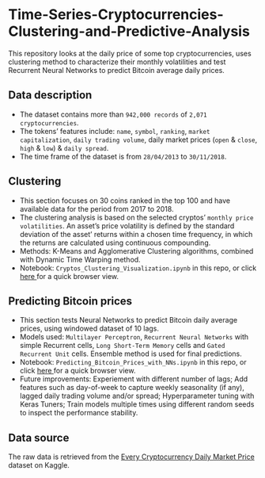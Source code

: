 # Time-Series-Cryptocurrencies-Clustering-and-Predictive-Analysis
This repository looks at the daily price of some top cryptocurrencies, uses clustering method to characterize their monthly volatilities and test Recurrent Neural Networks to predict Bitcoin average daily prices.

## Data description
- The dataset contains more than `942,000 records` of `2,071 cryptocurrencies`. 
- The tokens’ features include: `name`, `symbol`, `ranking`, `market capitalization`, `daily trading volume`, daily market prices (`open` & `close`, `high` & `low`) & `daily spread`.
- The time frame of the dataset is from `28/04/2013` to `30/11/2018`.

## Clustering
- This section focuses on 30 coins ranked in the top 100 and have available data for the period from 2017 to 2018.
- The clustering analysis is based on the selected cryptos’ `monthly price volatilities`. An asset’s price volatility is defined by the standard deviation of the asset’ returns within a chosen time frequency, in which the returns are calculated using continuous compounding.
- Methods: K-Means and Agglomerative Clustering algorithms, combined with Dynamic Time Warping method.
- Notebook: `Cryptos_Clustering_Visualization.ipynb` in this repo, or click <a href="https://nbviewer.jupyter.org/github/trang-h-vo/Time-Series-Cryptocurrencies-Clustering-and-Predictive-Analysis/blob/main/Cryptos_Clustering_Visualization.ipynb"> here </a> for a quick browser view.

## Predicting Bitcoin prices
- This section tests Neural Networks to predict Bitcoin daily average prices, using windowed dataset of 10 lags.
- Models used: `Multilayer Perceptron`, `Recurrent Neural Networks` with simple Recurrent cells, `Long Short-Term Memory` cells and `Gated Recurrent Unit` cells. Ensemble method is used for final predictions.
- Notebook: `Predicting_Bitcoin_Prices_with_NNs.ipynb` in this repo, or click <a href="https://nbviewer.jupyter.org/github/trang-h-vo/Time-Series-Cryptocurrencies-Clustering-and-Predictive-Analysis/blob/main/Predicting_Bitcoin_Prices_with_NNs.ipynb"> here </a> for a quick browser view.
- Future improvements: Experiement with different number of lags; Add features such as day-of-week to capture weekly seasonality (if any), lagged daily trading volume and/or spread; Hyperparameter tuning with Keras Tuners; Train models multiple times using different random seeds to inspect the performance stability.

## Data source
The raw data is retrieved from the <a href="https://www.kaggle.com/jessevent/all-crypto-currencies"> Every Cryptocurrency Daily Market Price </a> dataset on Kaggle. 

